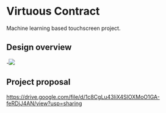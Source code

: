 # Virtuous Contract 

Machine learning based touchscreen project.


## Design overview

-![](https://scontent.fyto1-1.fna.fbcdn.net/v/t1.0-9/22519308_1710032939047119_5371307078794216797_n.jpg?oh=9e6d76f25a7b944b916beabd54795e11&oe=5AE2361D)


## Project proposal
https://drive.google.com/file/d/1c8CgLu43liX4SlOXMoO1GA-feRDjJ4AN/view?usp=sharing
